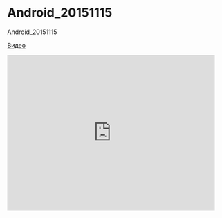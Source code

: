 # Android_20151115
Android_20151115

[Видео](http://www.youtube.com/watch?v=KjQMsyWE8Do)

<iframe width="480" height="360" src="http://www.youtube.com/watch?v=KjQMsyWE8Do" frameborder="0"> </iframe>
